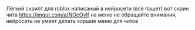 Лёгкий скрипт для roblox написаный в нейросети (всё пашет)
вот скрин чита https://imgur.com/a/NOcOvlf на меню не обращайте внимания, нейросеть не умеет делать хоршие меню для читов
